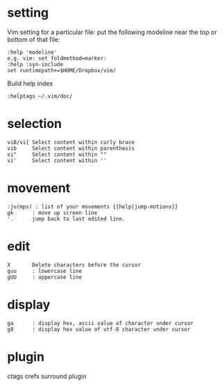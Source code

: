 # setting
Vim setting for a particular file:
put the following modeline near the top or bottom of that file:

    :help 'modeline'
    e.g. vim: set foldmethod=marker:
    :help :syn-include
    set runtimepath+=$HOME/Dropbox/vim/

Build help index

    :helptags ~/.vim/doc/

# selection 

    viB/vi{ Select content within curly brace
    vib     Select content within parenthesis
    vi"     Select content within ""
    vi'     Select content within ''

# movement

    :ju(mps) : list of your movements {{help|jump-motions}}
    gk      : move up screen line
    '.      jump back to last edited line.

# edit

    X  	    Delete characters before the cursor
    guu     : lowercase line
    gUU     : uppercase line

# display

    ga      : display hex, ascii value of character under cursor
    g8      : display hex value of utf-8 character under cursor

# plugin
ctags
crefs
surround plugin
